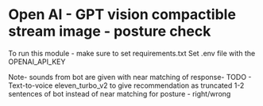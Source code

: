 # Open AI - GPT vision compactible stream image - posture check

To run this module - make sure to set requirements.txt
Set .env file with the OPENAI_API_KEY

Note- sounds from bot are given with near matching of response-
TODO - Text-to-voice eleven_turbo_v2 to give recommendation as truncated 1-2 sentences of bot instead of near matching for posture - right/wrong